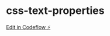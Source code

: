 # css-text-properties

[Edit in Codeflow ⚡️](https://stackblitz.com/~/github.com/parulchauhann/css-text-properties)
